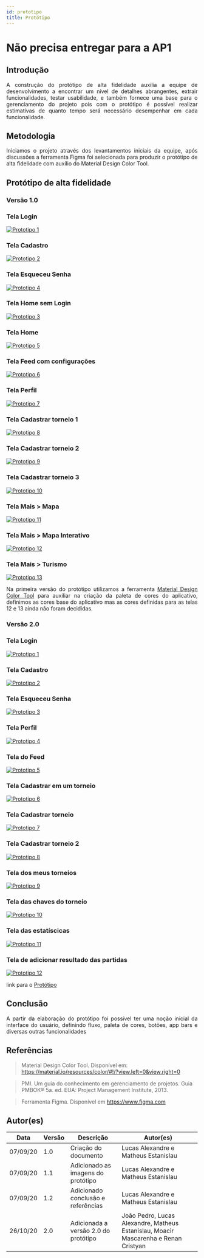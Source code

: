 ```yaml
---
id: prototipo
title: Protótipo
---
```


# Não precisa entregar para a AP1
## Introdução

<p align = "justify">
A construção do protótipo de alta fidelidade auxilia a equipe de desenvolvimento a encontrar um nível de detalhes abrangentes, extrair funcionalidades, testar usabilidade, e também fornece uma base para o gerenciamento do projeto pois com o protótipo é possível realizar estimativas de quanto tempo será necessário desempenhar em cada funcionalidade.
</p>

## Metodologia

<p align = "justify">
Iniciamos o projeto através dos levantamentos iniciais da equipe, após discussões a ferramenta Figma foi selecionada para produzir o protótipo de alta fidelidade com auxílio do Material Design Color Tool.
</p>

## Protótipo de alta fidelidade

### Versão 1.0

### Tela Login
[![Prototipo 1](../assets/prototipo/login.png)](../assets/prototipo/login.png)


### Tela Cadastro
[![Prototipo 2](../assets/prototipo/cadastro.png)](../assets/prototipo/cadastro.png)


### Tela Esqueceu Senha
[![Prototipo 4](../assets/prototipo/prototipo_4.png)](../assets/prototipo/prototipo_4.png)


### Tela Home sem Login
[![Prototipo 3](../assets/prototipo/prototipo_3.png)](../assets/prototipo/prototipo_3.png)


### Tela Home
[![Prototipo 5](../assets/prototipo/prototipo_5.png)](../assets/prototipo/prototipo_5.png)


### Tela Feed com configurações
[![Prototipo 6](../assets/prototipo/prototipo_6.png)](../assets/prototipo/prototipo_6.png)


### Tela Perfil
[![Prototipo 7](../assets/prototipo/prototipo_7.png)](../assets/prototipo/prototipo_7.png)


### Tela Cadastrar torneio 1
[![Prototipo 8](../assets/prototipo/prototipo_8.png)](../assets/prototipo/prototipo_8.png)


### Tela Cadastrar torneio 2
[![Prototipo 9](../assets/prototipo/prototipo_9.png)](../assets/prototipo/prototipo_9.png)


### Tela Cadastrar torneio 3
[![Prototipo 10](../assets/prototipo/prototipo_10.png)](../assets/prototipo/prototipo_10.png)


### Tela Mais > Mapa 
[![Prototipo 11](../assets/prototipo/mapa.png)](../assets/prototipo/mapa.png)


### Tela Mais > Mapa Interativo
[![Prototipo 12](../assets/prototipo/prototipo_12.png)](../assets/prototipo/prototipo_12.png)


### Tela Mais > Turismo 
[![Prototipo 13](../assets/prototipo/prototipo_13.png)](../assets/prototipo/prototipo_13.png)


<p align = "justify">
Na primeira versão do protótipo utilizamos a ferramenta <a href="https://material.io/resources/color/#!/?view.left=0&view.right=0">Material Design Color Tool</a>  para auxiliar na criação da paleta de cores do aplicativo, definimos as cores base do aplicativo mas as cores definidas para as telas 12 e 13 ainda não foram decididas.
</p>

### Versão 2.0

### Tela Login
[![Prototipo 1](../assets/prototipo/tela_de_login.png)](../assets/prototipo/tela_de_login.png)

### Tela Cadastro

[![Prototipo 2](../assets/prototipo/registrar.png)](../assets/prototipo/registrar.png)

### Tela Esqueceu Senha

[![Prototipo 3](../assets/prototipo/esqueceu_a_senha.png)](../assets/prototipo/esqueceu_a_senha.png)

### Tela Perfil
[![Prototipo 4](../assets/prototipo/editar_perfil.png)](../assets/prototipo/editar_perfil.png)

### Tela do Feed
[![Prototipo 5](../assets/prototipo/feed.png)](../assets/prototipo/feed.png)

### Tela Cadastrar em um torneio
[![Prototipo 6](../assets/prototipo/cadastrar_no_torneio.png)](../assets/prototipo/cadastrar_no_torneio.png)

### Tela Cadastrar torneio
[![Prototipo 7](../assets/prototipo/cadastrar_torneio.png)](../assets/prototipo/cadastrar_torneio.png)

### Tela Cadastrar torneio 2
[![Prototipo 8](../assets/prototipo/cadastrar_torneio_2.png)](../assets/prototipo/cadastrar_torneio_2.png)

### Tela dos meus torneios
[![Prototipo 9](../assets/prototipo/meus_torneios.png)](../assets/prototipo/meus_torneios.png)

### Tela das chaves do torneio
[![Prototipo 10](../assets/prototipo/ver_torneio.png)](../assets/prototipo/ver_torneio.png)

### Tela das estatíscicas
[![Prototipo 11](../assets/prototipo/ver_estatisticas.png)](../assets/prototipo/ver_estatisticas.png)

### Tela de adicionar resultado das partidas
[![Prototipo 12](../assets/prototipo/adicionar_resultado_da_partida.png)](../assets/prototipo/adicionar_resultado_da_partida.png)

link para o <a href="https://www.figma.com/file/karoCnQtvMXWHEwdMuhQs0/Prototipo?node-id=0%3A1">Protótipo</a>

## Conclusão

<p align = "justify">
A partir da elaboração do protótipo foi possível ter uma noção inicial da interface do usuário, definindo fluxo, paleta de cores, botões, app bars e diversas outras funcionalidades
</p>

## Referências

> Material Design Color Tool. Disponível em:  https://material.io/resources/color/#!/?view.left=0&view.right=0

> PMI. Um guia do conhecimento em gerenciamento de projetos. Guia PMBOK® 5a. ed. EUA: Project Management Institute, 2013.

> Ferramenta Figma. Disponível em https://www.figma.com

## Autor(es)

| Data | Versão | Descrição | Autor(es) |
| -- | -- | -- | -- |
| 07/09/20 | 1.0 | Criação do documento | Lucas Alexandre e Matheus Estanislau  |
| 07/09/20 | 1.1 | Adicionado as imagens do protótipo | Lucas Alexandre e Matheus Estanislau  |
| 07/09/20 | 1.2 | Adicionado conclusão e referências  | Lucas Alexandre e Matheus Estanislau  |
| 26/10/20 | 2.0 | Adicionada a versão 2.0 do protótipo| João Pedro, Lucas Alexandre, Matheus Estanislau, Moacir Mascarenha e Renan Cristyan|
